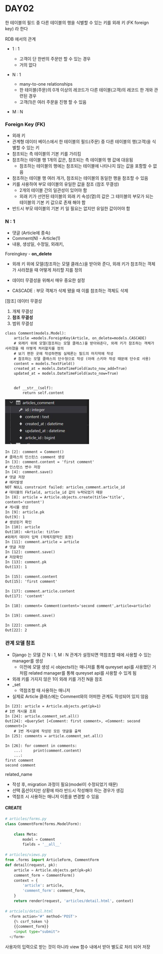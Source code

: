 # DAY02

한 테이블의 필드 중 다른 테이블의 행을 식별할 수 있는 키를 외래 키 (FK foreign key) 라 한다



RDB 에서의 관계 

- 1 : 1
  - 고객이 단 한번의 주문만 할 수 있는 경우 
  - 거의 없다 

- N : 1
  - many-to-one relationships
  - 한 테이블(주문)의 0개 이상의 레코드가 다른 테이블(고객)의 레코드 한 개와 관련된 경우
  - 고객(1)은 여러 주문을 진행 할 수 있음
- M : N

### Foreign Key (FK)

- 외래 키
- 관계형 데이터 베이스에서 한 테이블의 필드(주문) 중 다른 테이블의 행(고객)을 식별할 수 있는 키
- 참조되는 측 테이블의 기본 키를 가리킴
- 참조하는 테이블 행 1개의 값은, 참조되는 측 테이블의 행 값에 대응됨
  - 참조하는 테이블의 행에는 참조되는 테이블에 나타나지 않는 값을 포함할 수 없음
- 참조하는 테이블 행 여러 개가, 참조되는 테이블의 동일한 행을 참조할 수 있음
- 키를 사용하여 부모 테이블의 유일한 값을 참조 (참조 무결성)
  - 2개의 테이블 간의 일관성이 있어야 함
  - 외래 키가 선언된 테이블의 외래 키 속성(열)의 값은 그 테이블의 부모가 되는 테이블의 기본 키 값으로 존재 해야 함
- 반드시 부모 테이블의 기본 키 일 필요는 없지만 유일한 값이어야 함

### N :  1

- 댓글 (Article에 종속)
- Comment(N) - Article(1)
- 내용, 생성일, 수정일, 외래키,

Foreingkey - **on_delete**

- 외래 키 위에 모델(참조하는 모델 클래스)을 받아와 준다, 외래 키가 참조하는 객체가 사라졌을 때 어떻게 처리할 지를 정의
- 데이터 무결성을 위해서 매우 중요한 설정

- CASCADE : 부모 객체가 삭제 됐을 때 이를 참조하는 객체도 삭제

[참조] 데이터 무결성

1. 개체 무결성
2. **참조 무결성**
3. 범위 무결성

```django
class Comment(models.Model):
    article =models.ForeignKey(Article, on_delete=models.CASCADE)
    # 외래키 위에 모델(참조하는 모델 클래스)을 받아와준다, 외래 키가 참조하는 객체가 사라졌을 때 어떻게 처리할지를 정의
    # 보기 편한 곳에 작성하면됨 실제론는 필드의 마지막에 작성 
    # 참조하는 모델 클래스의 단수형으로 작성 (아래 스키마 작성 때문에 단수로 사용)
    content = models.TextField()
    created_at = models.DateTimeField(auto_now_add=True)
    updated_at = models.DateTimeField(auto_now=True)


    def __str__(self):
        return self.content
```

![스키마](DAY02.assets/스키마-1664933487618-2.JPG)



```django
In [2]: comment = Comment()
# 클래스의 인스턴스 comment 생성
In [3]: comment.content = 'first comment'
# 인스턴스 변수 저장
In [4]: comment.save()
# 댓글 저장
# 에러발생
NOT NULL constraint failed: articles_comment.article_id
# 데이블의 Fkfield, article_id 값이 누락되었기 때문
In [8]: article = Article.objects.create(title='title', content='content')
# 게시물 생성
In [9]: article.pk
Out[9]: 1
# 생성된거 확인
In [10]: article
Out[10]: <Article: title>
#외래키 데이터 입력 (객체지향적인 표현)
In [11]: comment.article = article
# 댓글 저장
In [12]: comment.save()
# 저장확인
In [13]: comment.pk
Out[13]: 1

In [15]: comment.content
Out[15]: 'first comment'

In [17]: comment.article.content
Out[17]: 'content'

In [18]: comment= Comment(content='second comment',article=article)

In [19]: comment.save()
   
In [22]: comment.pk
Out[22]: 2
```

### 관계 모델 참조

- Django 는 모델 간 N : 1, M : N 관계가 설정되면 역참조할 때에 사용할 수 있는 manager를 생성
  - 이전에 모델 생성 시 objects라는 매니저를 통해 qureyset api를 사용했던 거처럼 related manager를 통해 qureyset api를 사용할 수 있게 됨
- 외래 키를 가지지 않은 1이 외래 키를 가진 N을 참조
- _set 
  - 역참조할 때 사용하는 매니저 
- 실제로 Article 클래스에는 Comment와의 어떠한 관계도 작성되어 있지 않음

```django
In [23]: article = Article.objects.get(pk=1)
# 1번 게시물 조회
In [24]: article.comment_set.all()
Out[24]: <QuerySet [<Comment: first comment>, <Comment: second comment>]>
    # 1번 게시글에 작성된 모든 댓글을 출력
In [25]: comments = article.comment_set.all()

In [26]: for comment in comments:
    ...:     print(comment.content)
    ...: 
first comment
second comment
```

related_name

- 작성 후, migration 과정이 필요(model이 수정되었기 때문)
- 선택 옵션이지만 상황에 따라 반드시 작성해야 하는 경우가 생김
- 역참조 시 사용하는 매니저 이름을 변경할 수 있음



#### CREATE

```python
# articles/forms.py
class CommentForm(forms.ModelForm):

    class Meta:
        model = Comment
        fields = '__all__'
        
# articles/views.py
from .forms import ArticleForm, CommentForm
def detail(request, pk):
    article = Article.objects.get(pk=pk)
    comment_form = CommentForm()
    context = {
        'article': article,
        'comment_form': comment_form,
    }
    return render(request, 'articles/detail.html', context)

# artciels/detail.html
  <form action="#" method='POST'>
    {% csrf_token %}
    {{comment_form}}
    <input type="submit">
  </form>
```



사용자의 입력으로 받는 것이 아니라 view 함수 내에서 받아 별도로 처리 되어 저장